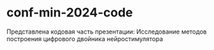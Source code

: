 # conf-min-2024-code
Представлена кодовая часть презентации: Исследование методов построения цифрового двойника нейростимулятора

